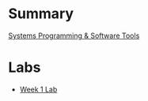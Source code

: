 # Summary

[Systems Programming & Software Tools](./index.md)

# Labs

- [Week 1 Lab](./week1/index.md)
